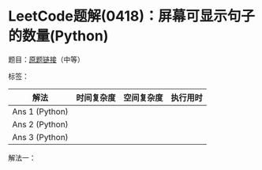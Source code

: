 # LeetCode题解(0418)：屏幕可显示句子的数量(Python)

题目：[原题链接](https://leetcode-cn.com/problems/sentence-screen-fitting/)（中等）

标签：

| 解法           | 时间复杂度 | 空间复杂度 | 执行用时 |
| -------------- | ---------- | ---------- | -------- |
| Ans 1 (Python) |            |            |          |
| Ans 2 (Python) |            |            |          |
| Ans 3 (Python) |            |            |          |

解法一：

